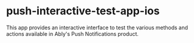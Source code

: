 # push-interactive-test-app-ios
This app provides an interactive interface to test the various methods and actions available in Ably's Push Notifications product.
